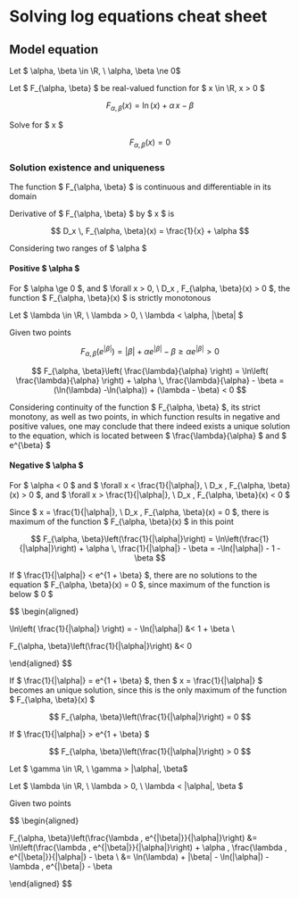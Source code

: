# Solving log equations cheat sheet

## Model equation

Let $ \alpha, \beta \in \R, \ \alpha, \beta \ne 0$

Let $ F_{\alpha, \beta} $ be real-valued function for $ x \in \R, x > 0 $

$$ F_{\alpha, \beta}(x) = \ln(x) + \alpha \, x - \beta $$

Solve for $ x $

$$ F_{\alpha, \beta}(x) = 0 $$

### Solution existence and uniqueness

The function $ F_{\alpha, \beta} $ is continuous and differentiable in its domain

Derivative of $ F_{\alpha, \beta} $ by $ x $ is

$$ D_x \, F_{\alpha, \beta}(x) = \frac{1}{x} + \alpha $$

Considering two ranges of $ \alpha $

#### Positive $ \alpha $

For $ \alpha \ge 0 $, and $ \forall x > 0, \ D_x \, F_{\alpha, \beta}(x) > 0 $, the function $ F_{\alpha, \beta}(x) $ is strictly monotonous

Let $ \lambda \in \R, \ \lambda > 0, \ \lambda < \alpha, |\beta| $

Given two points

$$ F_{\alpha, \beta}(e^{|\beta|}) = |\beta| + \alpha e^{|\beta|} - \beta \ge \alpha e^{|\beta|} > 0 $$

$$ F_{\alpha, \beta}\left( \frac{\lambda}{\alpha} \right) = \ln\left( \frac{\lambda}{\alpha} \right) + \alpha \, \frac{\lambda}{\alpha} - \beta = (\ln(\lambda) -\ln(\alpha)) + (\lambda - \beta) < 0 $$

Considering continuity of the function $ F_{\alpha, \beta} $, its strict monotony, as well as two points, in which function results in negative and positive values, one may conclude that there indeed exists a unique solution to the equation, which is located between $ \frac{\lambda}{\alpha} $ and $ e^{\beta} $

#### Negative $ \alpha $

For $ \alpha < 0 $ and $ \forall x < \frac{1}{|\alpha|}, \ D_x \, F_{\alpha, \beta}(x) > 0 $, and $ \forall x > \frac{1}{|\alpha|}, \ D_x \, F_{\alpha, \beta}(x) < 0 $

Since $ x = \frac{1}{|\alpha|}, \ D_x \, F_{\alpha, \beta}(x) = 0 $, there is maximum of the function $ F_{\alpha, \beta}(x) $ in this point

$$ F_{\alpha, \beta}\left(\frac{1}{|\alpha|}\right) = \ln\left(\frac{1}{|\alpha|}\right) + \alpha \, \frac{1}{|\alpha|} - \beta = -\ln(|\alpha|) - 1 - \beta $$

If $ \frac{1}{|\alpha|} < e^{1 + \beta} $, there are no solutions to the equation $ F_{\alpha, \beta}(x) = 0 $, since maximum of the function is below $ 0 $

$$
\begin{aligned}

\ln\left( \frac{1}{|\alpha|} \right) = - \ln(|\alpha|) &< 1 + \beta \\

F_{\alpha, \beta}\left(\frac{1}{|\alpha|}\right) &< 0

\end{aligned}
$$

If $ \frac{1}{|\alpha|} = e^{1 + \beta} $, then $ x = \frac{1}{|\alpha|} $ becomes an unique solution, since this is the only maximum of the function $ F_{\alpha, \beta}(x) $

$$ F_{\alpha, \beta}\left(\frac{1}{|\alpha|}\right) = 0 $$

If $ \frac{1}{|\alpha|} > e^{1 + \beta} $

$$ F_{\alpha, \beta}\left(\frac{1}{|\alpha|}\right) > 0 $$

Let $ \gamma \in \R, \ \gamma > |\alpha|, \beta$

Let $ \lambda \in \R, \ \lambda > 0, \ \lambda < |\alpha|, \beta $

Given two points

$$
\begin{aligned}

F_{\alpha, \beta}\left(\frac{\lambda \, e^{|\beta|}}{|\alpha|}\right) &= \ln\left(\frac{\lambda \, e^{|\beta|}}{|\alpha|}\right) + \alpha \, \frac{\lambda \, e^{|\beta|}}{|\alpha|} - \beta \\
&= \ln(\lambda) + |\beta| - \ln(|\alpha|) - \lambda \, e^{|\beta|} - \beta

\end{aligned}
$$
